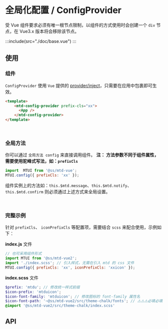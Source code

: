 # 全局化配置 / ConfigProvider

<div class="doc-warning">
受 Vue 组件要求必须有唯一根节点限制，以组件的方式使用时会创建一个 <code>div</code> 节点，在 Vue3.x 版本将会移除该节点。
</div>

:::include(src="./doc/base.vue")
:::

## 使用
### 组件
`ConfigProvider` 使用 `Vue` 提供的 [provider/inject](https://cn.vuejs.org/v2/api/#provide-inject)，只需要在应用中包裹即可生效。
```html
<template>
    <mtd-config-provider prefix-cls="xx">
      <App />
    </mtd-config-provider>
</template>
```
<br>

### 全局方法
你可以通过 `全局方法 config` 来直接调用组件。
**注： 方法参数不同于组件属性，需要使用驼峰式写法，如：`prefixCls`**
```js
import  MTUI from '@ss/mtd-vue';
MTUI.config({ prefixCls: 'xx' });
```
组件实例上的方法如：`this.$mtd.message`、`this.$mtd.notify`、`this.$mtd.confirm` 则必须通过上述方式来全局设置。

<br>

### 完整示例
针对 `prefixCls`、 `iconPrefixCls` 等配置项，需要结合 `scss` 来配合使用，示例如下：

**index.js** 文件
```js
// 也可采用组件形式
import MTUI from '@ss/mtd-vue2';
import './index.scss'; // 引入样式，无需在引入 mtd 的 css 文件
MTUI.config({ prefixCls: 'xx', iconPrefixCls: 'xxicon' });
```
**index.scss** 文件
```scss
$prefix: 'mtdu'; // 修改统一样式前缀
$icon-prefix: 'mtduicon';
$icon-font-family: 'mtduicon'; // 修改图标的 font-family 属性名
$icon-font-path: '~@ss/mtd-vue2/src/theme-chalk/fonts'; // ⚠️⚠️⚠️必填必填必填必填必填必填必填！！！！！！！！！！！！！！！！
@import '@ss/mtd-vue2/src/theme-chalk/index.scss'
```
## API
<api-doc :doc="require('./api.json')"></api-doc>
